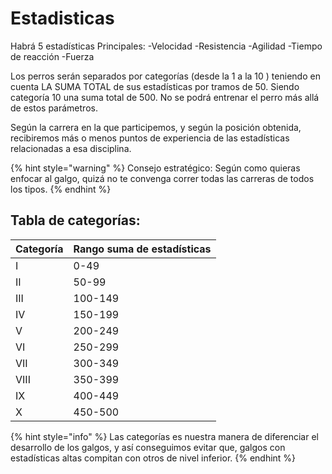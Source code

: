 # Estadisticas

Habrá 5 estadísticas Principales: -Velocidad -Resistencia -Agilidad -Tiempo de reacción -Fuerza

Los perros serán separados por categorías (desde la 1 a la 10 ) teniendo en cuenta LA SUMA TOTAL de sus estadísticas por tramos de 50. Siendo categoría 10 una suma total de 500. No se podrá entrenar el perro más allá de estos parámetros.

Según la carrera en la que participemos, y según la posición obtenida, recibiremos más o menos puntos de experiencia de las estadísticas relacionadas a esa disciplina.

{% hint style="warning" %}
Consejo estratégico: Según como quieras enfocar al galgo, quizá no te convenga correr todas las carreras de todos los tipos.
{% endhint %}

## Tabla de categorías:

| Categoría | Rango suma de estadísticas |
| --------- | -------------------------- |
| I         | 0-49                       |
| II        | 50-99                      |
| III       | 100-149                    |
| IV        | 150-199                    |
| V         | 200-249                    |
| VI        | 250-299                    |
| VII       | 300-349                    |
| VIII      | 350-399                    |
| IX        | 400-449                    |
| X         | 450-500                    |

{% hint style="info" %}
Las categorías es nuestra manera de diferenciar el desarrollo de los galgos, y así conseguimos evitar que, galgos con estadísticas altas compitan con otros de nivel inferior.
{% endhint %}

